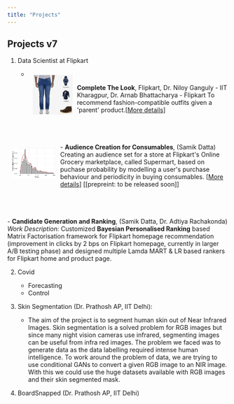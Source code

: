 ```yaml
---
title: "Projects"
---
```


<head>
  <!-- Global site tag (gtag.js) - Google Analytics -->
<script async src="https://www.googletagmanager.com/gtag/js?id=G-2QHSF0Q5FG"></script>
<script>
  window.dataLayer = window.dataLayer || [];
  function gtag(){dataLayer.push(arguments);}
  gtag('js', new Date());

  gtag('config', 'G-2QHSF0Q5FG');
</script>
</head>




## Projects v7

1. Data Scientist at Flipkart

 	- <img align="left" style="padding:10px;" src="./ctl_example.jpeg" alt="CTL Example" width="20%">
**Complete The Look**, Flipkart, Dr. Niloy Ganguly - IIT Kharagpur, Dr. Arnab Bhattacharya - Flipkart
To recommend fashion-compatible outfits given a 'parent' product.\[[More details](CTL.md)\]
<br>
<br>
<br>
<br>
<br>
	- <img align="left" style="padding:10px;" src="./supermart.png" alt="supermart sugar example" width="20%">
**Audience Creation for Consumables**,	(Samik Datta)
Creating an audience set for a store at Flipkart's Online Grocery marketplace, called Supermart, based on puchase probability by modelling a user's purchase behaviour and periodicity in buying consumables. \[[More details](supermart.md)\] \[[prepreint: to be released soon]\]
<br>
<br>
<br>
<br>
<br>
	- **Candidate Generation and Ranking**, (Samik Datta, Dr. Adtiya Rachakonda)
*Work Description:* Customized **Bayesian Personalised Ranking** based Matrix Factorisation framework for Flipkart homepage recommendation (improvement in clicks by 2 bps on Flipkart homepage, currently in larger A/B testing phase) and designed multiple Lamda MART & LR based rankers for Flipkart home and product page.

2. Covid 
	- Forecasting
	- Control

3. Skin Segmentation (Dr. Prathosh AP, IIT Delhi):
	- The aim of the project is to segment human skin out of Near Infrared Images. Skin segmentation is a solved problem for RGB images but since many night vision cameras use infrared, segmenting images can be useful from infra red images. The problem we faced was to generate data as the data labelling required intense human intelligence. 
	To work around the problem of data, we are trying to use conditional GANs to convert a given RGB image to an NIR image. With this we could use the huge datasets available with RGB images and their skin segmented mask.

4. BoardSnapped (Dr. Prathosh AP, IIT Delhi)


